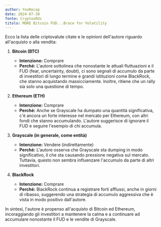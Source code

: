 ```yaml
---
author: YouRecap
date: 2024-07-30
fonte: CryptosRUs
titolo: MORE Bitcoin FUD...Brace for Volatility
---
```


Ecco la lista delle criptovalute citate e le opinioni dell'autore riguardo all'acquisto o alla vendita:

1. **Bitcoin (BTC)**
   - **Intenzione:** Comprare
   - **Perché:** L'autore sottolinea che nonostante le attuali fluttuazioni e il FUD (fear, uncertainty, doubt), ci sono segnali di accumulo da parte di investitori di lungo termine e grandi istituzioni come BlackRock, che stanno acquistando massicciamente. Inoltre, ritiene che un rally sia solo una questione di tempo.

2. **Ethereum (ETH)**
   - **Intenzione:** Comprare
   - **Perché:** Anche se Grayscale ha dumpato una quantità significativa, c'è ancora un forte interesse nel mercato per Ethereum, con altri fondi che stanno accumulando. L'autore suggerisce di ignorare il FUD e seguire l'esempio di chi accumula.

3. **Grayscale (in generale, come entità)**
   - **Intenzione:** Vendere (indirettamente)
   - **Perché:** L'autore osserva che Grayscale sta dumping in modo significativo, il che sta causando pressione negativa sul mercato. Tuttavia, questo non sembra influenzare l'accumulo da parte di altri investitori.

4. **BlackRock**
   - **Intenzione:** Comprare
   - **Perché:** BlackRock continua a registrare forti afflussi, anche in giorni di ribasso, suggerendo una strategia di accumulo aggressiva che è vista in modo positivo dall'autore.

In sintesi, l'autore è propenso all'acquisto di Bitcoin ed Ethereum, incoraggiando gli investitori a mantenere la calma e a continuare ad accumulare nonostante il FUD e le vendite di Grayscale.
